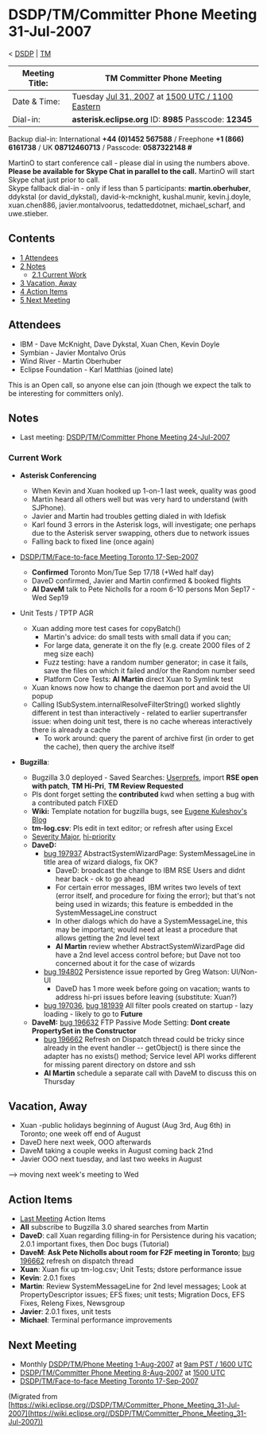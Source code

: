 

DSDP/TM/Committer Phone Meeting 31-Jul-2007
===========================================

< [DSDP](./DSDP "DSDP")‎ | [TM](./DSDP/TM "DSDP/TM")

| Meeting Title: | **TM Committer Phone Meeting** |
| --- | --- |
| Date & Time: | Tuesday [Jul 31, 2007](./index.php?title=Jul_31,_2007&action=edit&redlink=1 "Jul 31, 2007 (page does not exist)") at [1500 UTC / 1100 Eastern](http://www.timeanddate.com/worldclock/meetingdetails.html?year=2007&month=7&day=31&hour=15&min=00&sec=0&p1=224&p2=159&p3=250&p4=136&p5=223&iv=1800) |
| Dial-in: | **asterisk.eclipse.org** ID: **8985** Passcode: **12345** |

Backup dial-in: International **+44 (0)1452 567588** / Freephone **+1 (866) 6161738** / UK **08712460713** / Passcode: **0587322148 #**

MartinO to start conference call - please dial in using the numbers above.  
**Please be available for Skype Chat in parallel to the call.** MartinO will start Skype chat just prior to call.  
Skype fallback dial-in - only if less than 5 participants: **martin.oberhuber**, ddykstal (or david\_dykstal), david-k-mcknight, kushal.munir, kevin.j.doyle, xuan.chen886, javier.montalvoorus, tedatteddotnet, michael\_scharf, and uwe.stieber.  

Contents
--------

*   [1 Attendees](#Attendees)
*   [2 Notes](#Notes)
    *   [2.1 Current Work](#Current-Work)
*   [3 Vacation, Away](#Vacation.2C-Away)
*   [4 Action Items](#Action-Items)
*   [5 Next Meeting](#Next-Meeting)

Attendees
---------

*   IBM - Dave McKnight, Dave Dykstal, Xuan Chen, Kevin Doyle
*   Symbian - Javier Montalvo Orús
*   Wind River - Martin Oberhuber
*   Eclipse Foundation - Karl Matthias (joined late)

This is an Open call, so anyone else can join (though we expect the talk to be interesting for committers only).

Notes
-----

*   Last meeting: [DSDP/TM/Committer Phone Meeting 24-Jul-2007](./DSDP/TM/Committer_Phone_Meeting_24-Jul-2007 "DSDP/TM/Committer Phone Meeting 24-Jul-2007")

### Current Work

*   **Asterisk Conferencing**
    *   When Kevin and Xuan hooked up 1-on-1 last week, quality was good
    *   Martin heard all others well but was very hard to understand (with SJPhone).
    *   Javier and Martin had troubles getting dialed in with Idefisk
    *   Karl found 3 errors in the Asterisk logs, will investigate; one perhaps due to the Asterisk server swapping, others due to network issues
    *   Falling back to fixed line (once again)

  

*   [DSDP/TM/Face-to-face Meeting Toronto 17-Sep-2007](./DSDP/TM/Face-to-face_Meeting_Toronto_17-Sep-2007 "DSDP/TM/Face-to-face Meeting Toronto 17-Sep-2007")
    *   **Confirmed** Toronto Mon/Tue Sep 17/18 (+Wed half day)
    *   DaveD confirmed, Javier and Martin confirmed & booked flights
    *   **AI DaveM** talk to Pete Nicholls for a room 6-10 persons Mon Sep17 - Wed Sep19

*   Unit Tests / TPTP AGR
    *   Xuan adding more test cases for copyBatch()
        *   Martin's advice: do small tests with small data if you can;
        *   For large data, generate it on the fly (e.g. create 2000 files of 2 meg size each)
        *   Fuzz testing: have a random number generator; in case it fails, save the files on which it failed and/or the Random number seed
        *   Platform Core Tests: **AI Martin** direct Xuan to Symlink test
    *   Xuan knows now how to change the daemon port and avoid the UI popup
    *   Calling ISubSystem.internalResolveFilterString() worked slightly different in test than interactively - related to earlier supertransfer issue: when doing unit test, there is no cache whereas interactively there is already a cache
        *   To work around: query the parent of archive first (in order to get the cache), then query the archive itself

*   **Bugzilla**:
    *   Bugzilla 3.0 deployed - Saved Searches: [Userprefs](https://bugs.eclipse.org/bugs/userprefs.cgi?tab=saved-searches), import **RSE open with patch**, **TM Hi-Pri**, **TM Review Requested**
    *   Pls dont forget setting the **contributed** kwd when setting a bug with a contributed patch FIXED
    *   **Wiki:** Template notation for bugzilla bugs, see [Eugene Kuleshov's Blog](http://www.jroller.com/eu/entry/a_handy_tip_for_the)
    *   **tm-log.csv**: Pls edit in text editor; or refresh after using Excel
    *   [Severity Major](https://bugs.eclipse.org/bugs/buglist.cgi?query_format=advanced&classification=DSDP&product=Target+Management&bug_status=UNCONFIRMED&bug_status=NEW&bug_status=ASSIGNED&bug_status=REOPENED&bug_severity=blocker&bug_severity=critical&bug_severity=major&cmdtype=doit), [hi-priority](https://bugs.eclipse.org/bugs/buglist.cgi?query_format=advanced&classification=DSDP&product=Target+Management&bug_status=UNCONFIRMED&bug_status=NEW&bug_status=ASSIGNED&bug_status=REOPENED&cmdtype=doit&field0-0-0=priority&type0-0-0=regexp&value0-0-0=P%5B12%5D&field0-0-1=bug_severity&type0-0-1=regexp&value0-0-1=blocker%7Ccritical%7Cmajor)
    *   **DaveD:**
        *   [bug 197937](https://bugs.eclipse.org/bugs/show_bug.cgi?id=197937) AbstractSystemWizardPage: SystemMessageLine in title area of wizard dialogs, fix OK?
            *   DaveD: broadcast the change to IBM RSE Users and didnt hear back - ok to go ahead
            *   For certain error messages, IBM writes two levels of text (error itself, and procedure for fixing the error); but that's not being used in wizards; this feature is embedded in the SystemMessageLine construct
            *   In other dialogs which do have a SystemMessageLine, this may be important; would need at least a procedure that allows getting the 2nd level text
            *   **AI Martin** review whether AbstractSystemWizardPage did have a 2nd level access control before; but Dave not too concerned about it for the case of wizards
        *   [bug 194802](https://bugs.eclipse.org/bugs/show_bug.cgi?id=194802) Persistence issue reported by Greg Watson: UI/Non-UI
            *   DaveD has 1 more week before going on vacation; wants to address hi-pri issues before leaving (substitute: Xuan?)
        *   [bug 197036](https://bugs.eclipse.org/bugs/show_bug.cgi?id=197036), [bug 181939](https://bugs.eclipse.org/bugs/show_bug.cgi?id=181939) All filter pools created on startup - lazy loading - likely to go to **Future**
    *   **DaveM:** [bug 196632](https://bugs.eclipse.org/bugs/show_bug.cgi?id=196632) FTP Passive Mode Setting: **Dont create PropertySet in the Constructor**
        *   [bug 196662](https://bugs.eclipse.org/bugs/show_bug.cgi?id=196662) Refresh on Dispatch thread could be tricky since already in the event handler -- getObject() is there since the adapter has no exists() method; Service level API works different for missing parent directory on dstore and ssh
        *   **AI Martin** schedule a separate call with DaveM to discuss this on Thursday

Vacation, Away
--------------

*   Xuan -public holidays beginning of August (Aug 3rd, Aug 6th) in Toronto; one week off end of August
*   DaveD here next week, OOO afterwards
*   DaveM taking a couple weeks in August coming back 21nd
*   Javier OOO next tuesday, and last two weeks in August

--\> moving next week's meeting to Wed

Action Items
------------

*   [Last Meeting](./DSDP/TM/Committer_Phone_Meeting_24-Jul-2007#Action_Items "DSDP/TM/Committer Phone Meeting 24-Jul-2007") Action Items
*   **All** subscribe to Bugzilla 3.0 shared searches from Martin
*   **DaveD**: call Xuan regarding filling-in for Persistence during his vacation; 2.0.1 important fixes, then Doc bugs (Tutorial)
*   **DaveM**: **Ask Pete Nicholls about room for F2F meeting in Toronto**; [bug 196662](https://bugs.eclipse.org/bugs/show_bug.cgi?id=196662) refresh on dispatch thread
*   **Xuan**: Xuan fix up tm-log.csv; Unit Tests; dstore performance issue
*   **Kevin**: 2.0.1 fixes
*   **Martin**: Review SystemMessageLine for 2nd level messages; Look at PropertyDescriptor issues; EFS fixes; unit tests; Migration Docs, EFS Fixes, Releng Fixes, Newsgroup
*   **Javier**: 2.0.1 fixes, unit tests
*   **Michael**: Terminal performance improvements

Next Meeting
------------

*   Monthly [DSDP/TM/Phone Meeting 1-Aug-2007](./DSDP/TM/Phone_Meeting_1-Aug-2007 "DSDP/TM/Phone Meeting 1-Aug-2007") at [9am PST / 1600 UTC](http://www.timeanddate.com/worldclock/fixedtime.html?month=8&day=1&year=2007&hour=16&min=00&sec=0&p1=0)
*   [DSDP/TM/Committer Phone Meeting 8-Aug-2007](./DSDP/TM/Committer_Phone_Meeting_8-Aug-2007 "DSDP/TM/Committer Phone Meeting 8-Aug-2007") at [1500 UTC](http://www.timeanddate.com/worldclock/meetingdetails.html?year=2007&month=8&day=8&hour=15&min=00&sec=0&p1=224&p2=159&p3=250&p4=136&p5=223&iv=1800)
*   [DSDP/TM/Face-to-face Meeting Toronto 17-Sep-2007](./DSDP/TM/Face-to-face_Meeting_Toronto_17-Sep-2007 "DSDP/TM/Face-to-face Meeting Toronto 17-Sep-2007")


(Migrated from [https://wiki.eclipse.org//DSDP/TM/Committer_Phone_Meeting_31-Jul-2007](https://wiki.eclipse.org//DSDP/TM/Committer_Phone_Meeting_31-Jul-2007))